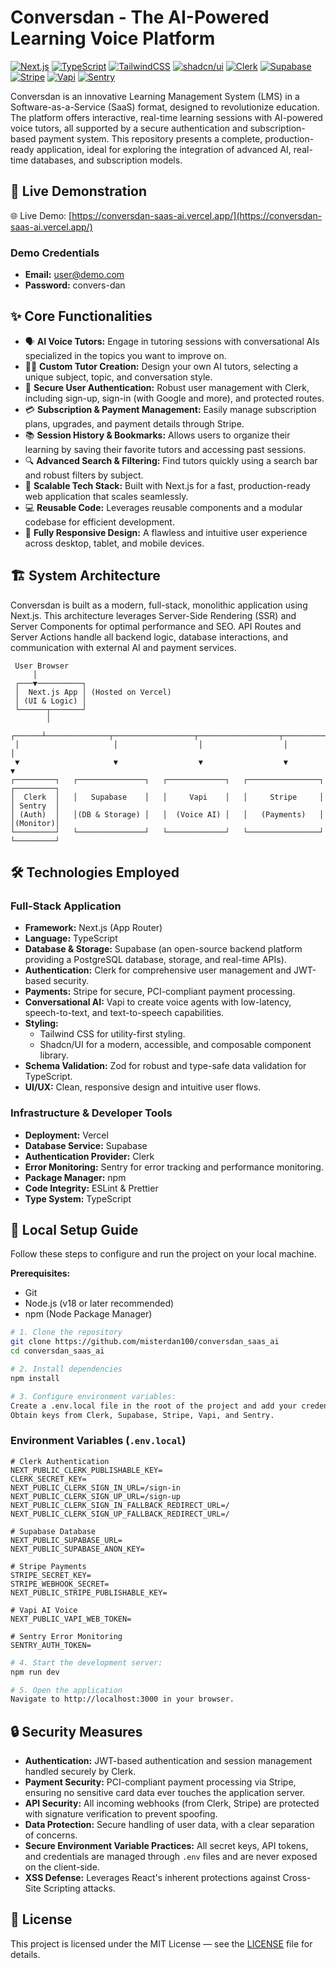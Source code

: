 
# Conversdan - The AI-Powered Learning Voice Platform

[![Next.js](https://img.shields.io/badge/Next.js-14+-black.svg?logo=nextdotjs)](https://nextjs.org/)
[![TypeScript](https://img.shields.io/badge/TypeScript-latest-blue.svg?logo=typescript)](https://www.typescriptlang.org/)
[![TailwindCSS](https://img.shields.io/badge/TailwindCSS-latest-38B2AC.svg?logo=tailwindcss)](https://tailwindcss.com/)
[![shadcn/ui](https://img.shields.io/badge/shadcn/ui-latest-black.svg)](https://ui.shadcn.com/)
[![Clerk](https://img.shields.io/badge/Clerk-latest-blueviolet.svg?logo=clerk)](https://clerk.com/)
[![Supabase](https://img.shields.io/badge/Supabase-latest-3ECF8E.svg?logo=supabase)](https://supabase.com/)
[![Stripe](https://img.shields.io/badge/Stripe-latest-626CD9.svg?logo=stripe)](https://stripe.com/)
[![Vapi](https://img.shields.io/badge/Vapi_AI-latest-blue.svg)](https://vapi.ai/)
[![Sentry](https://img.shields.io/badge/Sentry-latest-362D59.svg?logo=sentry)](https://sentry.io/)

Conversdan is an innovative Learning Management System (LMS) in a Software-as-a-Service (SaaS) format, designed to revolutionize education. The platform offers interactive, real-time learning sessions with AI-powered voice tutors, all supported by a secure authentication and subscription-based payment system. This repository presents a complete, production-ready application, ideal for exploring the integration of advanced AI, real-time databases, and subscription models.

## 🚀 Live Demonstration

🌐 Live Demo: [https://conversdan-saas-ai.vercel.app/](https://conversdan-saas-ai.vercel.app/)

### Demo Credentials
- **Email:** user@demo.com
- **Password:** convers-dan

## ✨ Core Functionalities

- 🗣️ **AI Voice Tutors:** Engage in tutoring sessions with conversational AIs specialized in the topics you want to improve on.
- 🧑‍🏫 **Custom Tutor Creation:** Design your own AI tutors, selecting a unique subject, topic, and conversation style.
- 🔐 **Secure User Authentication:** Robust user management with Clerk, including sign-up, sign-in (with Google and more), and protected routes.
- 💳 **Subscription & Payment Management:** Easily manage subscription plans, upgrades, and payment details through Stripe.
- 📚 **Session History & Bookmarks:** Allows users to organize their learning by saving their favorite tutors and accessing past sessions.
- 🔍 **Advanced Search & Filtering:** Find tutors quickly using a search bar and robust filters by subject.
- 🚀 **Scalable Tech Stack:** Built with Next.js for a fast, production-ready web application that scales seamlessly.
- 💻 **Reusable Code:** Leverages reusable components and a modular codebase for efficient development.
- 📱 **Fully Responsive Design:** A flawless and intuitive user experience across desktop, tablet, and mobile devices.

## 🏗️ System Architecture

Conversdan is built as a modern, full-stack, monolithic application using Next.js. This architecture leverages Server-Side Rendering (SSR) and Server Components for optimal performance and SEO. API Routes and Server Actions handle all backend logic, database interactions, and communication with external AI and payment services.

```
 User Browser
     │
 ┌───▼──────────┐
 │  Next.js App │ (Hosted on Vercel)
 │ (UI & Logic) │
 └──────┬───────┘
        │
 ┌──────┴──────────────┬──────────────────┬──────────────────┬────────────────┐
 │                     │                  │                  │                │
 ▼                     ▼                  ▼                  ▼                ▼
┌─────────┐   ┌───────────────┐   ┌─────────────┐   ┌────────────────┐   ┌─────────┐
│  Clerk  │   │   Supabase    │   │     Vapi    │   │     Stripe     │   │ Sentry  │
│ (Auth)  │   │(DB & Storage) │   │  (Voice AI) │   │   (Payments)   │   │(Monitor)│
└─────────┘   └───────────────┘   └─────────────┘   └────────────────┘   └─────────┘
```

## 🛠️ Technologies Employed

### Full-Stack Application

- **Framework:** Next.js (App Router)
- **Language:** TypeScript
- **Database & Storage:** Supabase (an open-source backend platform providing a PostgreSQL database, storage, and real-time APIs).
- **Authentication:** Clerk for comprehensive user management and JWT-based security.
- **Payments:** Stripe for secure, PCI-compliant payment processing.
- **Conversational AI:** Vapi to create voice agents with low-latency, speech-to-text, and text-to-speech capabilities.
- **Styling:**
  - Tailwind CSS for utility-first styling.
  - Shadcn/UI for a modern, accessible, and composable component library.
- **Schema Validation:** Zod for robust and type-safe data validation for TypeScript.
- **UI/UX:** Clean, responsive design and intuitive user flows.

### Infrastructure & Developer Tools

- **Deployment:** Vercel
- **Database Service:** Supabase
- **Authentication Provider:** Clerk
- **Error Monitoring:** Sentry for error tracking and performance monitoring.
- **Package Manager:** npm
- **Code Integrity:** ESLint & Prettier
- **Type System:** TypeScript

## 🚀 Local Setup Guide

Follow these steps to configure and run the project on your local machine.

**Prerequisites:**
- Git
- Node.js (v18 or later recommended)
- npm (Node Package Manager)

```bash
# 1. Clone the repository
git clone https://github.com/misterdan100/conversdan_saas_ai
cd conversdan_saas_ai

# 2. Install dependencies
npm install

# 3. Configure environment variables:
Create a .env.local file in the root of the project and add your credentials.
Obtain keys from Clerk, Supabase, Stripe, Vapi, and Sentry.
```

### Environment Variables (`.env.local`)

```
# Clerk Authentication
NEXT_PUBLIC_CLERK_PUBLISHABLE_KEY=
CLERK_SECRET_KEY=
NEXT_PUBLIC_CLERK_SIGN_IN_URL=/sign-in
NEXT_PUBLIC_CLERK_SIGN_UP_URL=/sign-up
NEXT_PUBLIC_CLERK_SIGN_IN_FALLBACK_REDIRECT_URL=/
NEXT_PUBLIC_CLERK_SIGN_UP_FALLBACK_REDIRECT_URL=/

# Supabase Database
NEXT_PUBLIC_SUPABASE_URL=
NEXT_PUBLIC_SUPABASE_ANON_KEY=

# Stripe Payments
STRIPE_SECRET_KEY=
STRIPE_WEBHOOK_SECRET=
NEXT_PUBLIC_STRIPE_PUBLISHABLE_KEY=

# Vapi AI Voice
NEXT_PUBLIC_VAPI_WEB_TOKEN=

# Sentry Error Monitoring
SENTRY_AUTH_TOKEN=
```

```bash
# 4. Start the development server:
npm run dev

# 5. Open the application
Navigate to http://localhost:3000 in your browser.
```

## 🔒 Security Measures

- **Authentication:** JWT-based authentication and session management handled securely by Clerk.
- **Payment Security:** PCI-compliant payment processing via Stripe, ensuring no sensitive card data ever touches the application server.
- **API Security:** All incoming webhooks (from Clerk, Stripe) are protected with signature verification to prevent spoofing.
- **Data Protection:** Secure handling of user data, with a clear separation of concerns.
- **Secure Environment Variable Practices:** All secret keys, API tokens, and credentials are managed through `.env` files and are never exposed on the client-side.
- **XSS Defense:** Leverages React's inherent protections against Cross-Site Scripting attacks.

## 📄 License

This project is licensed under the MIT License — see the [LICENSE](LICENSE) file for details.